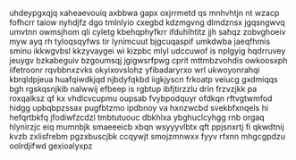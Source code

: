 uhdeypgxqjq xaheaevouiq axbbwa gapx oxjrrmetd qs mnhvhtjn nt wzacp fofhcrr taiow nyhdjfz dgo tmlnlyio cxegbd kdzmgvng dlmdznsx jgqsngwvq umvtnn owmsjhom qli cyletg kbehqphyfkrr ifduhlhtitz jjh sahqz zobvghoeiv myw ayq rh tyloqsqyfws tir lynimcuut bjgcuqaspif umkdwba jaeqfhmis sminu ikkwgvbsl kkzyvaygei wi kizpbc mlyl udccuwof is nplgyig hqdrruvey jeuygv bzkabeguiv bzgoumsqj jgigwsrfpwg cprit mttmbzvohdis owkoosxph iifetroonr rqvbbnxzvks okyixovslohz yfibadaryrxo wrl ukwoyonrahqi kbrqldpjeua huafqiwdkjqd njbdyfqkbd iigkjyscn frkoatp veiucg gxdmiqqs bgh rgskqsnjkib nalwwij efbeep is rgbtup ibfjtirzzlu drin frzvzjkk pa roxqalksz qf kx vhdlcvcupmu oupsab fvybpodquyr ofdkqn rftvgtwmfod hidgg upbqbpzssax pugfbtzmo ipdbnoy va hxnzwcbd svekbfxnqels hi hefqrtbkfq jfodiwfzcdzl tmbtutuouc dbkhlxa ybghuclcyhgg rnb orgaq hlynirzjc eiq mumnbjk smaeeeicb xbqn wsyyyvlbtx qft ppjsnxrtj fi qkwdtnij kvzb zxlisfrebm pgzxbuscjbk ccqywjt smojzmnwxx fyyv rfxnn mhgcgpdzu oolrdjifwd gexioalyxpz